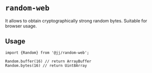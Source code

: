 # `random-web`


It allows to obtain cryptographically strong random bytes.
Suitable for browser usage.

## Usage

```
import {Random} from '@jj/random-web';

Random.buffer(16) // return ArrayBuffer
Random.bytes(16) // return Uint8Array

```
